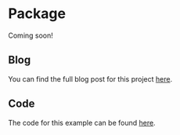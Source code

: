 # Package

Coming soon!

## Blog

You can find the full blog post for this project [here]().

## Code

The code for this example can be found [here](https://github.com/ZumoLabs/zpy/tree/main/examples/package).